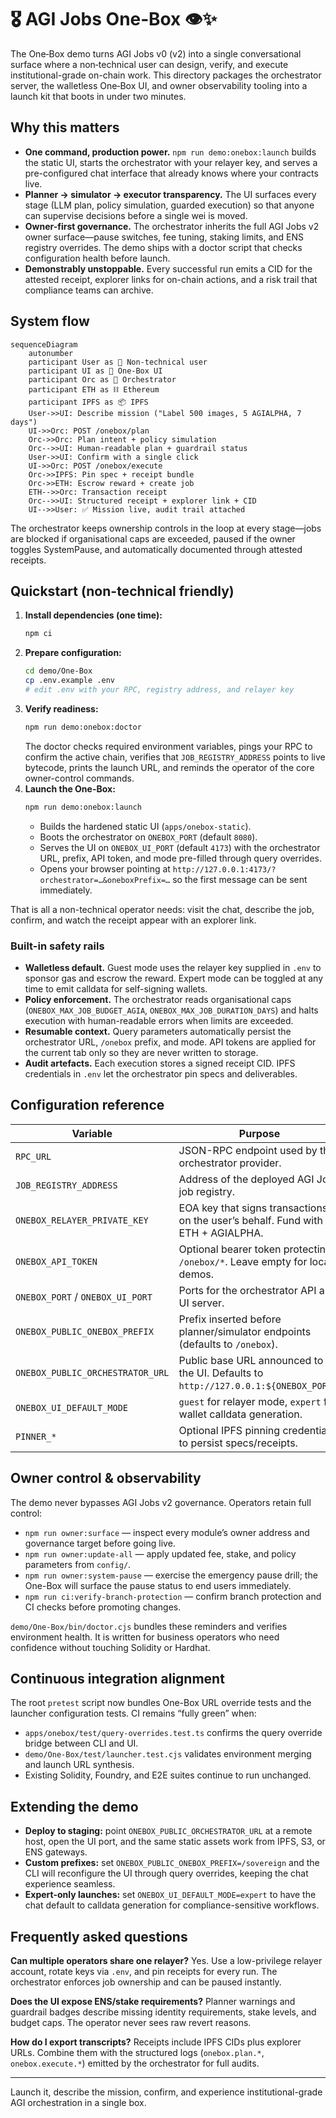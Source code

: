 # 🎖️ AGI Jobs One‑Box 👁️✨

The One‑Box demo turns AGI Jobs v0 (v2) into a single conversational surface where a non‑technical user can design, verify, and execute institutional-grade on-chain work. This directory packages the orchestrator server, the walletless One‑Box UI, and owner observability tooling into a launch kit that boots in under two minutes.

## Why this matters

* **One command, production power.** `npm run demo:onebox:launch` builds the static UI, starts the orchestrator with your relayer key, and serves a pre-configured chat interface that already knows where your contracts live.
* **Planner → simulator → executor transparency.** The UI surfaces every stage (LLM plan, policy simulation, guarded execution) so that anyone can supervise decisions before a single wei is moved.
* **Owner-first governance.** The orchestrator inherits the full AGI Jobs v2 owner surface—pause switches, fee tuning, staking limits, and ENS registry overrides. The demo ships with a doctor script that checks configuration health before launch.
* **Demonstrably unstoppable.** Every successful run emits a CID for the attested receipt, explorer links for on-chain actions, and a risk trail that compliance teams can archive.

## System flow

```mermaid
sequenceDiagram
    autonumber
    participant User as 👤 Non-technical user
    participant UI as 💬 One-Box UI
    participant Orc as 🧠 Orchestrator
    participant ETH as ⛓️ Ethereum
    participant IPFS as 📦 IPFS
    User->>UI: Describe mission ("Label 500 images, 5 AGIALPHA, 7 days")
    UI->>Orc: POST /onebox/plan
    Orc->>Orc: Plan intent + policy simulation
    Orc-->>UI: Human-readable plan + guardrail status
    User->>UI: Confirm with a single click
    UI->>Orc: POST /onebox/execute
    Orc->>IPFS: Pin spec + receipt bundle
    Orc->>ETH: Escrow reward + create job
    ETH-->>Orc: Transaction receipt
    Orc-->>UI: Structured receipt + explorer link + CID
    UI-->>User: ✅ Mission live, audit trail attached
```

The orchestrator keeps ownership controls in the loop at every stage—jobs are blocked if organisational caps are exceeded, paused if the owner toggles SystemPause, and automatically documented through attested receipts.

## Quickstart (non-technical friendly)

1. **Install dependencies (one time):**
   ```sh
   npm ci
   ```
2. **Prepare configuration:**
   ```sh
   cd demo/One-Box
   cp .env.example .env
   # edit .env with your RPC, registry address, and relayer key
   ```
3. **Verify readiness:**
   ```sh
   npm run demo:onebox:doctor
   ```
   The doctor checks required environment variables, pings your RPC to confirm the active chain, verifies that `JOB_REGISTRY_ADDRESS` points to live bytecode, prints the launch URL, and reminds the operator of the core owner-control commands.
4. **Launch the One-Box:**
   ```sh
   npm run demo:onebox:launch
   ```
   * Builds the hardened static UI (`apps/onebox-static`).
   * Boots the orchestrator on `ONEBOX_PORT` (default `8080`).
   * Serves the UI on `ONEBOX_UI_PORT` (default `4173`) with the orchestrator URL, prefix, API token, and mode pre-filled through query overrides.
   * Opens your browser pointing at `http://127.0.0.1:4173/?orchestrator=…&oneboxPrefix=…` so the first message can be sent immediately.

That is all a non-technical operator needs: visit the chat, describe the job, confirm, and watch the receipt appear with an explorer link.

### Built-in safety rails

* **Walletless default.** Guest mode uses the relayer key supplied in `.env` to sponsor gas and escrow the reward. Expert mode can be toggled at any time to emit calldata for self-signing wallets.
* **Policy enforcement.** The orchestrator reads organisational caps (`ONEBOX_MAX_JOB_BUDGET_AGIA`, `ONEBOX_MAX_JOB_DURATION_DAYS`) and halts execution with human-readable errors when limits are exceeded.
* **Resumable context.** Query parameters automatically persist the orchestrator URL, `/onebox` prefix, and mode. API tokens are applied for the current tab only so they are never written to storage.
* **Audit artefacts.** Each execution stores a signed receipt CID. IPFS credentials in `.env` let the orchestrator pin specs and deliverables.

## Configuration reference

| Variable | Purpose |
| --- | --- |
| `RPC_URL` | JSON-RPC endpoint used by the orchestrator provider. |
| `JOB_REGISTRY_ADDRESS` | Address of the deployed AGI Jobs job registry. |
| `ONEBOX_RELAYER_PRIVATE_KEY` | EOA key that signs transactions on the user’s behalf. Fund with ETH + AGIALPHA. |
| `ONEBOX_API_TOKEN` | Optional bearer token protecting `/onebox/*`. Leave empty for local demos. |
| `ONEBOX_PORT` / `ONEBOX_UI_PORT` | Ports for the orchestrator API and UI server. |
| `ONEBOX_PUBLIC_ONEBOX_PREFIX` | Prefix inserted before planner/simulator endpoints (defaults to `/onebox`). |
| `ONEBOX_PUBLIC_ORCHESTRATOR_URL` | Public base URL announced to the UI. Defaults to `http://127.0.0.1:${ONEBOX_PORT}`. |
| `ONEBOX_UI_DEFAULT_MODE` | `guest` for relayer mode, `expert` for wallet calldata generation. |
| `PINNER_*` | Optional IPFS pinning credentials to persist specs/receipts. |

## Owner control & observability

The demo never bypasses AGI Jobs v2 governance. Operators retain full control:

* `npm run owner:surface` — inspect every module’s owner address and governance target before going live.
* `npm run owner:update-all` — apply updated fee, stake, and policy parameters from `config/`.
* `npm run owner:system-pause` — exercise the emergency pause drill; the One-Box will surface the pause status to end users immediately.
* `npm run ci:verify-branch-protection` — confirm branch protection and CI checks before promoting changes.

`demo/One-Box/bin/doctor.cjs` bundles these reminders and verifies environment health. It is written for business operators who need confidence without touching Solidity or Hardhat.

## Continuous integration alignment

The root `pretest` script now bundles One-Box URL override tests and the launcher configuration tests. CI remains “fully green” when:

* `apps/onebox/test/query-overrides.test.ts` confirms the query override bridge between CLI and UI.
* `demo/One-Box/test/launcher.test.cjs` validates environment merging and launch URL synthesis.
* Existing Solidity, Foundry, and E2E suites continue to run unchanged.

## Extending the demo

* **Deploy to staging:** point `ONEBOX_PUBLIC_ORCHESTRATOR_URL` at a remote host, open the UI port, and the same static assets work from IPFS, S3, or ENS gateways.
* **Custom prefixes:** set `ONEBOX_PUBLIC_ONEBOX_PREFIX=/sovereign` and the CLI will reconfigure the UI through query overrides, keeping the chat experience seamless.
* **Expert-only launches:** set `ONEBOX_UI_DEFAULT_MODE=expert` to have the chat default to calldata generation for compliance-sensitive workflows.

## Frequently asked questions

**Can multiple operators share one relayer?** Yes. Use a low-privilege relayer account, rotate keys via `.env`, and pin receipts for every run. The orchestrator enforces job ownership and can be paused instantly.

**Does the UI expose ENS/stake requirements?** Planner warnings and guardrail badges describe missing identity requirements, stake levels, and budget caps. The operator never sees raw revert reasons.

**How do I export transcripts?** Receipts include IPFS CIDs plus explorer URLs. Combine them with the structured logs (`onebox.plan.*`, `onebox.execute.*`) emitted by the orchestrator for full audits.

---

Launch it, describe the mission, confirm, and experience institutional-grade AGI orchestration in a single box.
